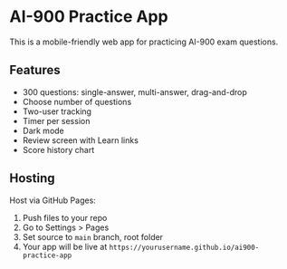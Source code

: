 # AI-900 Practice App

This is a mobile-friendly web app for practicing AI-900 exam questions.

## Features

- 300 questions: single-answer, multi-answer, drag-and-drop
- Choose number of questions
- Two-user tracking
- Timer per session
- Dark mode
- Review screen with Learn links
- Score history chart

## Hosting

Host via GitHub Pages:
1. Push files to your repo
2. Go to Settings > Pages
3. Set source to `main` branch, root folder
4. Your app will be live at `https://yourusername.github.io/ai900-practice-app`
